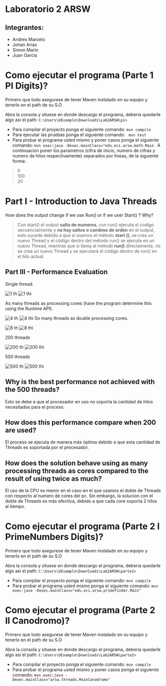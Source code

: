# Laboratorio 2 ARSW
## Integrantes:
- Andres Marcelo 
- Johan Arias
- Simon Marin
- Juan Garcia
# Como ejecutar el programa (Parte 1 PI Digits)?
Primero que todo asegurese de tener Maven instalado en su equipo y tenerlo en el path de su S.O

Abra la consola y situese en donde descargo el programa, deberia quedarle algo asi el path: ``C:\Users\UExample\Downloads\Lab2ARSW\pi>``

- Para compilar el proyecto ponga el siguiente comando: ``mvn compile``
- Para ejecutar las pruebas ponga el siguiente comando: `` mvn test``
- Para probar el programa usted mismo y poner casos ponga el siguiente comando:
``mvn exec:java -Dexec.mainClass="edu.eci.arsw.math.Main
``
A continuacion poner los parametros (cifra de inicio, numero de cifras y numero de hilos respectivamente) separados por lineas, de la siguiente forma:
> 0  
> 100  
> 20  


# Part I - Introduction to Java Threads
How does the output change if we use Run() or if we user Start() ? Why?
> Con start() el output **salta de numeros**, con run() ejecuta el codigo secuencialmente y **no hay saltos o cambios de orden** en el output, esto sucede debido a que si usamos el método **start ()**, se crea un nuevo Thread y el código dentro del método run() se ejecuta en un nuevo Thread, mientras que si llama al método **run()** directamente, no se crea un nuevo Thread y se ejecutará el código dentro de run() en el hilo actual.

## Part III - Performance Evaluation

Single thread. 

![1 th](img/VERDADERO.PNG)
![1 thi](img/GG1.PNG)

As many threads as processing cores (have the program determine this using the Runtime API). 

![4 th](img/VERDADERO2.PNG)
![4 thi](img/GG2.PNG)
So many threads as double processing cores. 

![8 th](img/VERDADERO3.PNG)
![8 thi](img/GG3.PNG)

200 threads

![200 th](img/VERDADERO4.PNG)
![200 thi](img/GG4.PNG)

500 threads

![500 th](img/g5.PNG)
![500 thi](img/GG5.PNG)


 ## Why is the best performance not achieved with the 500 threads?
 
 Esto se debe a que el procesador en uso no soporta la cantidad de hilos necesitados para el proceso.
 
 ## How does this performance compare when 200 are used?
 El proceso se ejecuta de manera más óptima debido a que esta cantidad de Threads es soportada por el procesador.
 
 ## How does the solution behave using as many processing threads as cores compared to the result of using twice as much?
 
 El uso de la CPU es menor en el caso en el que usamos el doble de Threads con respecto al numero de cores del pc.
 Sin embargo, la solucion con el doble de Threads es más efectiva, debido a que cada core soporta 2 hilos al tiempo.
 
 # Como ejecutar el programa (Parte 2   I PrimeNumbers Digits)?
Primero que todo asegurese de tener Maven instalado en su equipo y tenerlo en el path de su S.O

Abra la consola y situese en donde descargo el programa, deberia quedarle algo asi el path: ``C:\Users\UExample\Downloads\Lab2ARSW\parte1>``
- Para compilar el proyecto ponga el siguiente comando: ``mvn compile``
- Para probar el programa usted mismo  ponga el siguiente comando:
``mvn exec:java -Dexec.mainClass="edu.eci.arsw.primefinder.Main"
``

 # Como ejecutar el programa (Parte 2  II Canodromo)?
Primero que todo asegurese de tener Maven instalado en su equipo y tenerlo en el path de su S.O

Abra la consola y situese en donde descargo el programa, deberia quedarle algo asi el path: ``C:\Users\UExample\Downloads\Lab2ARSW\parte2>``

- Para compilar el proyecto ponga el siguiente comando: ``mvn compile``
- Para probar el programa usted mismo y poner casos ponga el siguiente comando:
``mvn exec:java -Dexec.mainClass="arsw.threads.MainCanodromo"
``
 
 
 
 
 
 
 
 
